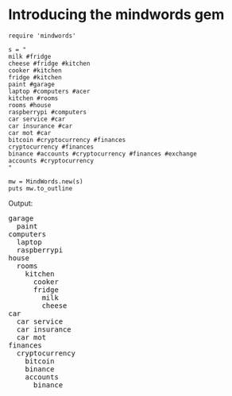 # Introducing the mindwords gem

    require 'mindwords'

    s = "
    milk #fridge
    cheese #fridge #kitchen
    cooker #kitchen
    fridge #kitchen
    paint #garage
    laptop #computers #acer
    kitchen #rooms
    rooms #house
    raspberrypi #computers
    car service #car
    car insurance #car
    car mot #car
    bitcoin #cryptocurrency #finances
    cryptocurrency #finances
    binance #accounts #cryptocurrency #finances #exchange
    accounts #cryptocurrency
    "

    mw = MindWords.new(s)
    puts mw.to_outline

Output:

<pre>
garage
  paint
computers
  laptop
  raspberrypi
house
  rooms
    kitchen
      cooker
      fridge
        milk
        cheese
car
  car service
  car insurance
  car mot
finances
  cryptocurrency
    bitcoin
    binance
    accounts
      binance
</pre>
